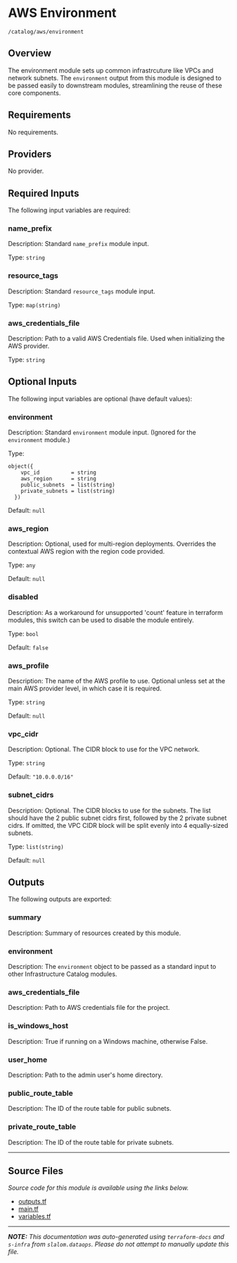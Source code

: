 
# AWS Environment

`/catalog/aws/environment`

## Overview


The environment module sets up common infrastrcuture like VPCs and network subnets. The `environment` output
from this module is designed to be passed easily to downstream modules, streamlining the reuse of these core components.

## Requirements

No requirements.

## Providers

No provider.

## Required Inputs

The following input variables are required:

### name\_prefix

Description: Standard `name_prefix` module input.

Type: `string`

### resource\_tags

Description: Standard `resource_tags` module input.

Type: `map(string)`

### aws\_credentials\_file

Description: Path to a valid AWS Credentials file. Used when initializing the AWS provider.

Type: `string`

## Optional Inputs

The following input variables are optional (have default values):

### environment

Description: Standard `environment` module input. (Ignored for the `environment` module.)

Type:

```hcl
object({
    vpc_id          = string
    aws_region      = string
    public_subnets  = list(string)
    private_subnets = list(string)
  })
```

Default: `null`

### aws\_region

Description: Optional, used for multi-region deployments. Overrides the contextual AWS region with the region code provided.

Type: `any`

Default: `null`

### disabled

Description: As a workaround for unsupported 'count' feature in terraform modules, this switch can be used to disable the module entirely.

Type: `bool`

Default: `false`

### aws\_profile

Description: The name of the AWS profile to use. Optional unless set at the main AWS provider level, in which case it is required.

Type: `string`

Default: `null`

### vpc\_cidr

Description: Optional. The CIDR block to use for the VPC network.

Type: `string`

Default: `"10.0.0.0/16"`

### subnet\_cidrs

Description: Optional. The CIDR blocks to use for the subnets.
The list should have the 2 public subnet cidrs first, followed by the 2 private subnet cidrs.
If omitted, the VPC CIDR block will be split evenly into 4 equally-sized subnets.

Type: `list(string)`

Default: `null`

## Outputs

The following outputs are exported:

### summary

Description: Summary of resources created by this module.

### environment

Description: The `environment` object to be passed as a standard input to other Infrastructure Catalog modules.

### aws\_credentials\_file

Description: Path to AWS credentials file for the project.

### is\_windows\_host

Description: True if running on a Windows machine, otherwise False.

### user\_home

Description: Path to the admin user's home directory.

### public\_route\_table

Description: The ID of the route table for public subnets.

### private\_route\_table

Description: The ID of the route table for private subnets.

---------------------

## Source Files

_Source code for this module is available using the links below._

* [outputs.tf](https://github.com/slalom-ggp/dataops-infra/tree/main//catalog/aws/environment/outputs.tf)
* [main.tf](https://github.com/slalom-ggp/dataops-infra/tree/main//catalog/aws/environment/main.tf)
* [variables.tf](https://github.com/slalom-ggp/dataops-infra/tree/main//catalog/aws/environment/variables.tf)

---------------------

_**NOTE:** This documentation was auto-generated using
`terraform-docs` and `s-infra` from `slalom.dataops`.
Please do not attempt to manually update this file._
